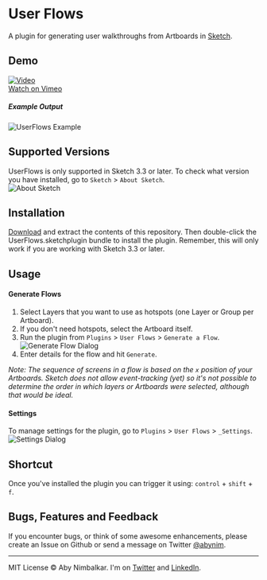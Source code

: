 # User Flows
A plugin for generating user walkthroughs from Artboards in [Sketch](http://www.bohemiancoding.com/sketch/).  

## Demo
[![Video](http://silverux.com/sketchplugins/userflows/assets/video_title_1.png)](https://vimeo.com/abynim/userflows)  
[Watch on Vimeo](https://vimeo.com/abynim/userflows)

##### Example Output  
![UserFlows Example](http://silverux.com/sketchplugins/userflows/assets/exampleflow.jpg)

## Supported Versions
UserFlows is only supported in Sketch 3.3 or later. To check what version you have installed, go to `Sketch` > `About Sketch`.  
![About Sketch](http://silverux.com/ig-auth/assets/sketchsquares-8a.png)

## Installation  
[Download](https://github.com/abynim/UserFlows/archive/master.zip) and extract the contents of this repository. Then double-click the UserFlows.sketchplugin bundle to install the plugin. Remember, this will only work if you are working with Sketch 3.3 or later.

## Usage

#### Generate Flows
1. Select Layers that you want to use as hotspots (one Layer or Group per Artboard).
2. If you don't need hotspots, select the Artboard itself.
3. Run the plugin from `Plugins` > `User Flows` > `Generate a Flow`.
![Generate Flow Dialog](http://silverux.com/sketchplugins/userflows/assets/generate_flow_dialog1.png)
4. Enter details for the flow and hit `Generate`.

_Note: The sequence of screens in a flow is based on the `x` position of your Artboards. Sketch does not allow event-tracking (yet) so it's not possible to determine the order in which layers or Artboards were selected, although that would be ideal._

#### Settings
To manage settings for the plugin, go to `Plugins` > `User Flows` > `_Settings`.  
![Settings Dialog](http://silverux.com/sketchplugins/userflows/assets/settings_dialog1.png)

## Shortcut
Once you've installed the plugin you can trigger it using: `control` + `shift` + `f`.

## Bugs, Features and Feedback
If you encounter bugs, or think of some awesome enhancements, please create an Issue on Github or send a message on Twitter [@abynim](http://twitter.com/abynim).

---

MIT License © Aby Nimbalkar. I'm on [Twitter](http://twitter.com/abynim) and [LinkedIn](http://tw.linkedin.com/in/abynim/).
